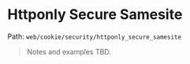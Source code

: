 # Httponly Secure Samesite

Path: `web/cookie/security/httponly_secure_samesite`

> Notes and examples TBD.
